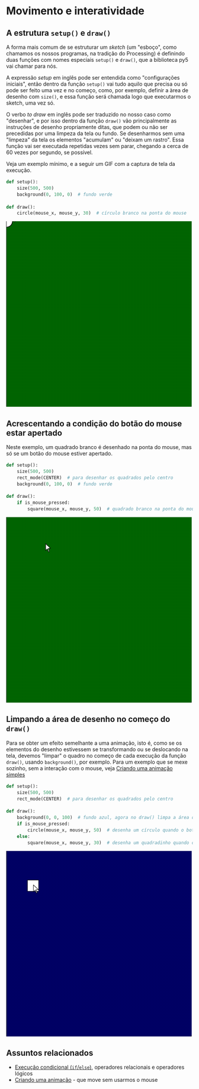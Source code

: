 # Movimento e interatividade

## A estrutura `setup()` e `draw()`

A forma mais comum de se estruturar um *sketch* (um "esboço", como chamamos os nossos programas, na tradição do Processing) é definindo duas funções com nomes especiais `setup()` e `draw()`, que a biblioteca py5 vai chamar para nós. 

A expressão *setup* em inglês pode ser entendida como "configurações iniciais", então dentro da função `setup()` vai tudo aquilo que precisa ou só pode ser feito uma vez e no começo, como, por exemplo, definir a àrea de desenho com `size()`, e essa função será chamada logo que executarmos o sketch, uma vez só. 

O verbo *to draw* em inglês pode ser traduzido no nosso caso como "desenhar", e por isso dentro da função `draw()` vão principalmente as instruções de desenho propriamente ditas, que podem ou não ser precedidas por uma limpeza da tela ou fundo. Se desenharmos sem uma "limpeza" da tela os elementos "acumulam" ou "deixam um rastro". Essa função vai ser executada repetidas vezes sem parar, chegando a cerca de 60 vezes por segundo, se possível.

Veja um exemplo mínimo, e a seguir um GIF com a captura de tela da execução.

<!-- editor-pyp5js -->
```python
def setup():
    size(500, 500)
    background(0, 100, 0)  # fundo verde

def draw():
    circle(mouse_x, mouse_y, 30)  # círculo branco na ponta do mouse
```
![](assets/setup_draw1.gif)

## Acrescentando a condição do botão do mouse estar apertado

Neste exemplo, um quadrado branco é desenhado na ponta do mouse, mas só se um botão do mouse estiver apertado.

<!-- editor-pyp5js -->
```python
def setup():
    size(500, 500)
    rect_mode(CENTER)  # para desenhar os quadrados pelo centro
    background(0, 100, 0)  # fundo verde

def draw():
    if is_mouse_pressed:
        square(mouse_x, mouse_y, 50)  # quadrado branco na ponta do mouse
```

![](assets/setup_draw2.gif)


## Limpando a área de desenho no começo do `draw()`

Para se obter um efeito semelhante a uma animação, isto é, como se os elementos do desenho estivessem se transformando ou se deslocando na tela, devemos "limpar" o quadro no começo de cada execução da função `draw()`, usando `background()`, por exemplo. Para um exemplo que se mexe sozinho, sem a interação com o mouse, veja [Criando uma animação simples](movimento_py.md)

<!-- editor-pyp5js -->
```python
def setup():
    size(500, 500)
    rect_mode(CENTER)  # para desenhar os quadrados pelo centro

def draw():
    background(0, 0, 100)  # fundo azul, agora no draw() limpa a área de desenho a cada quadro
    if is_mouse_pressed:
        circle(mouse_x, mouse_y, 50)  # desenha um círculo quando o botão do mouse está apertado
    else:
        square(mouse_x, mouse_y, 30)  # desenha um quadradinho quando o mouse está sem apertar

```
![](assets/setup_draw3.gif)

## Assuntos relacionados

- [Execução condicional (`if`/`else`)](condicionais_py.md), operadores relacionais e operadores lógicos
- [Criando uma animação](movimento_py.md) - que move sem usarmos o mouse


